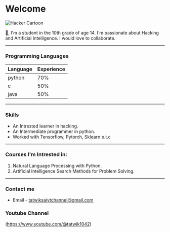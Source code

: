 # Welcome

![Hacker Cartoon](https://i.ibb.co/9pvJkrR/pure-white-background-85a2a7fd.jpg)

👋, I'm a student in the 10th grade of age 14. I'm passionate about Hacking and Artificial Intelligence. I would love to collaborate. 

___

### Programming Languages
| Language   | Experience |
| --------   | ---------- |
| python     | 70%        |
| c          | 50%        |
| java       | 50%        |

___

### Skills
* An Intrested learner in hacking.
* An Intermediate programmer in python.
* Worked with Tensorflow, Pytorch, Sklearn e.t.c

___

### Courses I'm  Intrested in:
1. Natural Language Processing with Python.
1. Artificial Intelligence Search Methods for Problem Solving.

___

### Contact me
* Email - tatwiksaiytchannel@gmail.com


### Youtube Channel
(https://www.youtube.com/@tatwik1042)
